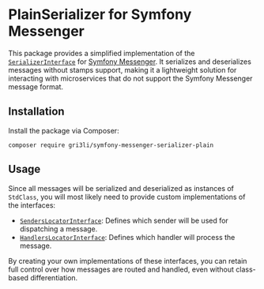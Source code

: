 PlainSerializer for Symfony Messenger
=====================================

This package provides a simplified implementation of the [`SerializerInterface`](https://github.com/symfony/messenger/blob/7.1/Transport/Serialization/SerializerInterface.php)  for [Symfony Messenger](https://symfony.com/doc/current/components/messenger.html). It serializes and deserializes messages without stamps support, making it a lightweight solution for interacting with microservices that do not support the Symfony Messenger message format.

Installation
------------

Install the package via Composer:

```
composer require gri3li/symfony-messenger-serializer-plain
```

Usage
-----

Since all messages will be serialized and deserialized as instances of `StdClass`, you will most likely need to provide custom implementations of the interfaces:

* [`SendersLocatorInterface`](https://github.com/symfony/messenger/blob/7.1/Transport/Sender/SendersLocatorInterface.php): Defines which sender will be used for dispatching a message.
* [`HandlersLocatorInterface`](https://github.com/symfony/messenger/blob/7.1/Handler/HandlersLocatorInterface.php): Defines which handler will process the message.

By creating your own implementations of these interfaces, you can retain full control over how messages are routed and handled, even without class-based differentiation.